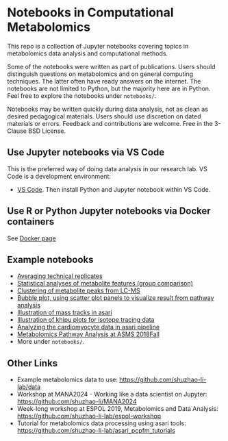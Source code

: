 # Notebooks in Computational Metabolomics

This repo is a collection of Jupyter notebooks covering topics in metabolomics data analysis and computational methods. 

Some of the notebooks were written as part of publications. Users should distinguish questions on metabolomics and on general computing techniques. The latter often have ready answers on the internet. The notebooks are not limited to Python, but the majority here are in Python.
Feel free to explore the notebooks under `notebooks/`.

Notebooks may be written quickly during data analysis, not as clean as desired pedagogical materials. Users should use discretion on dated materials or errors. Feedback and contributions are welcome. 
Free in the 3-Clause BSD License. 

## Use Jupyter notebooks via VS Code
This is the preferred way of doing data analysis in our research lab. VS Code is a development environment:
- [VS Code](https://code.visualstudio.com/download). Then install Python and Jupyter notebook within VS Code.

## Use R or Python Jupyter notebooks via Docker containers
See [Docker page](/docker.md)

## Example notebooks

- [Averaging technical replicates](notebooks/Averaging_technical_replicates.ipynb)
- [Statistical analyses of metabolite features (group comparison)](notebooks/Statistics_group_comparison.ipynb)
- [Clustering of metabolite peaks from LC-MS](notebooks/HCL_clustering_considering_retention_time.ipynb)
- [Bubble plot, using scatter plot panels to visualize result from pathway analysis](notebooks/Bubble_plot_pathways.ipynb)
- [Illustration of mass tracks in asari](notebooks/asari2023_Notebook_Composite_mass_tracks.ipynb)
- [Illustration of khipu plots for isotope tracing data](notebooks/khipu2023_demo_khipu_plot.ipynb)
- [Analyzing the cardiomyocyte data in asari pipeline](notebooks/pcpfm_Bowen2023_analysis.ipynb)
- [Metabolomics Pathway Analysis at ASMS 2018Fall](notebooks/All_Exercises_execuable_ASMS2018F.ipynb)
- More under `notebooks/`.

## Other Links

- Example metabolomics data to use: https://github.com/shuzhao-li-lab/data
- Workshop at MANA2024 - Working like a data scientist on Jupyter: https://github.com/shuzhao-li/MANA2024
- Week-long workshop at ESPOL 2019, Metabolomics and Data Analysis: https://github.com/shuzhao-li-lab/espol-workshop
- Tutorial for metabolomics data processing using asari tools: https://github.com/shuzhao-li-lab/asari_pcpfm_tutorials

